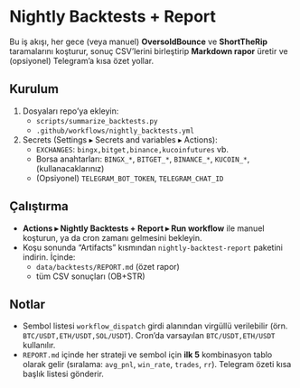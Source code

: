# Nightly Backtests + Report

Bu iş akışı, her gece (veya manuel) **OversoldBounce** ve **ShortTheRip** taramalarını koşturur, sonuç CSV’lerini birleştirip **Markdown rapor** üretir ve (opsiyonel) Telegram’a kısa özet yollar.

## Kurulum
1. Dosyaları repo’ya ekleyin:
   - `scripts/summarize_backtests.py`
   - `.github/workflows/nightly_backtests.yml`
2. Secrets (Settings ▸ Secrets and variables ▸ Actions):
   - `EXCHANGES`: `bingx,bitget,binance,kucoinfutures` vb.
   - Borsa anahtarları: `BINGX_*`, `BITGET_*`, `BINANCE_*`, `KUCOIN_*`, (kullanacaklarınız)
   - (Opsiyonel) `TELEGRAM_BOT_TOKEN`, `TELEGRAM_CHAT_ID`

## Çalıştırma
- **Actions ▸ Nightly Backtests + Report ▸ Run workflow** ile manuel koşturun, ya da cron zamanı gelmesini bekleyin.
- Koşu sonunda “Artifacts” kısmından `nightly-backtest-report` paketini indirin. İçinde:
  - `data/backtests/REPORT.md` (özet rapor)
  - tüm CSV sonuçları (OB+STR)

## Notlar
- Sembol listesi `workflow_dispatch` girdi alanından virgüllü verilebilir (örn. `BTC/USDT,ETH/USDT,SOL/USDT`). Cron’da varsayılan `BTC/USDT,ETH/USDT` kullanılır.
- `REPORT.md` içinde her strateji ve sembol için **ilk 5** kombinasyon tablo olarak gelir (sıralama: `avg_pnl`, `win_rate`, `trades`, `rr`). Telegram özeti kısa başlık listesi gönderir.